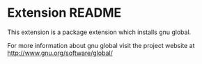 # Extension README

This extension is a package extension which installs gnu global.

For more information about gnu global visit the project website at
http://www.gnu.org/software/global/

